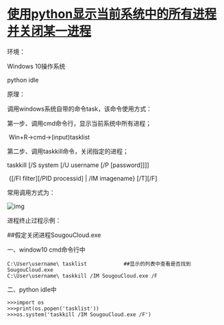 # [使用python显示当前系统中的所有进程并关闭某一进程](https://www.cnblogs.com/ljmjjy0820/p/7896154.html)

环境：

Windows 10操作系统

python idle

原理：

调用windows系统自带的命令task，该命令使用方式：

第一步、调用cmd命令行，显示当前系统中所有进程；

​    Win+R->cmd->(input)tasklist

第二步、调用taskkill命令，关闭指定的进程；

taskkill [/S system [/U username [/P [password]]]]

​            {[/FI filter][/PID processid] | /IM imagename} [/T][/F]

常用调用方式为：

![img](https://images2018.cnblogs.com/blog/1036831/201711/1036831-20171125193044406-526641760.png)

进程终止过程示例：

\##假定关闭进程SougouCloud.exe

一、window10 cmd命令行中

```
C:\User\username\ tasklist            ##显示的列表中查看是否找到SougouCloud.exe
C:\User\username\ taskkill /IM SougouCloud.exe /F
```

 

二、python idle中

```
>>>import os
>>>print(os.popen('tasklist'))
>>>os.system('taskkill /IM SougouCloud.exe /F')
```